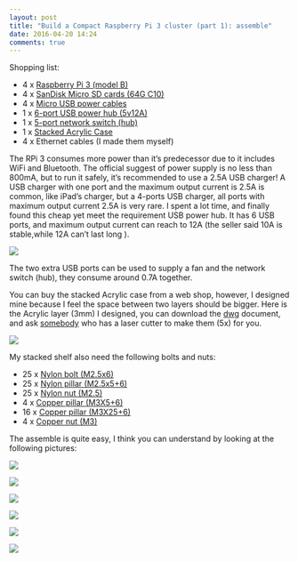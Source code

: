 ```yaml
---
layout: post
title: "Build a Compact Raspberry Pi 3 cluster (part 1): assemble"
date: 2016-04-20 14:24
comments: true
---
```



Shopping list: 

- 4 x [Raspberry Pi 3 (model B)](https://item.taobao.com/item.htm?spm=a1z09.2.0.0.CGJIep&id=527525039334&_u=kah4vl98525)
- 4 x [SanDisk Micro SD cards (64G C10)](https://detail.tmall.com/item.htm?id=42352368230&spm=a1z09.2.0.0.CGJIep&_u=kah4vl91de6&sku_properties=5919063:6536025)
- 4 x [Micro USB power cables](https://item.taobao.com/item.htm?spm=a1z09.2.0.0.CGJIep&id=45454260322&_u=kah4vl98d59)
- 1 x [6-port USB power hub (5v12A)](https://item.taobao.com/item.htm?spm=a1z09.2.0.0.CGJIep&id=520123544343&_u=kah4vl959a9)
- 1 x [5-port network switch (hub)](https://detail.tmall.com/item.htm?id=522092553896&spm=a1z09.2.0.0.CGJIep&_u=kah4vl917f5)
- 1 x [Stacked Acrylic Case](https://item.taobao.com/item.htm?spm=a230r.1.14.39.w7a7cT&id=530438010654&ns=1&abbucket=9)
- 4 x Ethernet cables (I made them myself)


The RPi 3 consumes more power than it’s predecessor due to it includes WiFi and Bluetooth. The official suggest of power supply is no less than 800mA, but to run it safely, it’s recommended to use a 2.5A USB charger! A USB charger with one port and the maximum output current is 2.5A is common, like iPad’s charger, but a 4-ports USB charger, all ports with maximum output current 2.5A is very rare. I spent a lot time, and finally found this cheap yet meet the requirement USB power hub. It has 6 USB ports, and maximum output current can reach to 12A (the seller said 10A is stable,while 12A can’t last long ). 

![]( /images/Cluster/usbPowerHub.jpg )

The two extra USB ports can be used to supply a fan and the network switch (hub), they consume around 0.7A together. 

You can buy the stacked Acrylic case from a web shop, however, I designed mine because I feel the space between two layers should be bigger. Here is the Acrylic layer (3mm) I designed, you can download the [dwg](/images/Cluster/RPiShelf.dwg) document, and ask [somebody](https://store.taobao.com/shop/view_shop.htm?spm=a1z09.2.0.0.CGJIep&user_number_id=42034200) who has a laser cutter to make them (5x) for you.  

![]( /images/Cluster/RPiShelf.png )


My stacked shelf also need the following bolts and nuts:

- 25 x [Nylon bolt (M2.5x6)](https://detail.tmall.com/item.htm?id=523889606915&spm=a1z09.2.0.0.KobEgd&_u=kah4vl98b5d)
- 25 x [Nylon pillar (M2.5x5+6)](https://detail.tmall.com/item.htm?id=23328004099&spm=a1z09.2.0.0.KobEgd&_u=kah4vl91bef)
- 25 x [Nylon nut (M2.5)](https://detail.tmall.com/item.htm?spm=a1z10.5-b.w4011-2672328351.146.ZFnr4Z&id=43513624091&rn=9bd37717e40e72e78b1b04b51ee957a2&abbucket=13)
- 4 x [Copper pillar (M3X5+6)](https://detail.tmall.com/item.htm?id=15597886091&spm=a1z09.2.0.0.KobEgd&_u=kah4vl905e7)
- 16 x [Copper pillar (M3X25+6)](https://detail.tmall.com/item.htm?id=15597886091&spm=a1z09.2.0.0.KobEgd&_u=kah4vl905e7)
- 4 x [Copper nut (M3)](https://detail.tmall.com/item.htm?id=22079879856&spm=a1z09.2.0.0.KobEgd&_u=kah4vl92b20)


The assemble is quite easy, I think you can understand by looking at the following pictures: 

![]( /images/Cluster/20160418_220058-1.jpg )

![]( /images/Cluster/20160418_221029-1.jpg )

![]( /images/Cluster/20160418_222309-1.jpg )

![]( /images/Cluster/20160419_232027-1.jpg )

![]( /images/Cluster/20160419_232051-1.jpg )

![]( /images/Cluster/20160419_232040-1.jpg )


